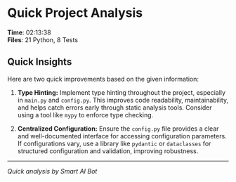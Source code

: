# Quick Project Analysis

**Time**: 02:13:38  
**Files**: 21 Python, 8 Tests

## Quick Insights

Here are two quick improvements based on the given information:

1.  **Type Hinting:**  Implement type hinting throughout the project, especially in `main.py` and `config.py`. This improves code readability, maintainability, and helps catch errors early through static analysis tools.  Consider using a tool like `mypy` to enforce type checking.

2.  **Centralized Configuration:**  Ensure the `config.py` file provides a clear and well-documented interface for accessing configuration parameters. If configurations vary, use a library like `pydantic` or `dataclasses` for structured configuration and validation, improving robustness.


---
*Quick analysis by Smart AI Bot*
